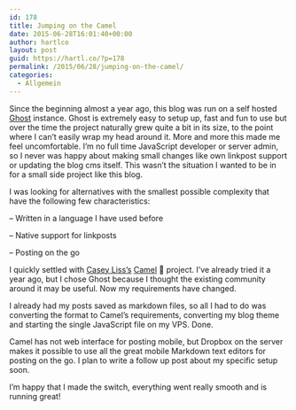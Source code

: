 ```yaml
---
id: 178
title: Jumping on the Camel
date: 2015-06-28T16:01:40+00:00
author: hartlco
layout: post
guid: https://hartl.co/?p=178
permalink: /2015/06/28/jumping-on-the-camel/
categories:
  - Allgemein
---
```

Since the beginning almost a year ago, this blog was run on a self hosted [Ghost](https://ghost.org) instance. Ghost is extremely easy to setup up, fast and fun to use but over the time the project naturally grew quite a bit in its size, to the point where I can&#8217;t easily wrap my head around it. More and more this made me feel uncomfortable. I&#8217;m no full time JavaScript developer or server admin, so I never was happy about making small changes like own linkpost support or updating the blog cms itself. This wasn&#8217;t the situation I wanted to be in for a small side project like this blog.

I was looking for alternatives with the smallest possible complexity that have the following few characteristics:
  
&#8211; Written in a language I have used before
  
&#8211; Native support for linkposts
  
&#8211; Posting on the go

I quickly settled with [Casey Liss&#8217;s](http://www.caseyliss.com) [Camel](https://github.com/cliss/camel) &#x1f42a; project. I&#8217;ve already tried it a year ago, but I chose Ghost because I thought the existing community around it may be useful. Now my requirements have changed.

I already had my posts saved as markdown files, so all I had to do was converting the format to Camel&#8217;s requirements, converting my blog theme and starting the single JavaScript file on my VPS. Done.

Camel has not web interface for posting mobile, but Dropbox on the server makes it possible to use all the great mobile Markdown text editors for posting on the go. I plan to write a follow up post about my specific setup soon.

I&#8217;m happy that I made the switch, everything went really smooth and is running great!